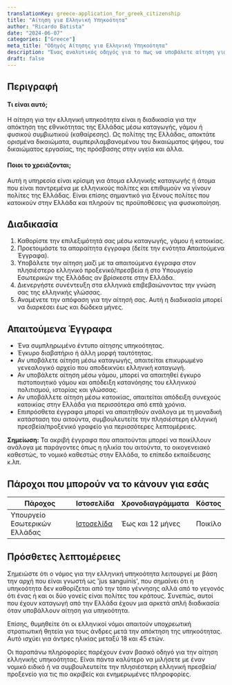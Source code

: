 ```yaml
---
translationKey: greece-application_for_greek_citizenship
title: "Αίτηση για Ελληνική Υπηκοότητα"
author: "Ricardo Batista"
date: "2024-06-07"
categories: ["Greece"]
meta_title: "Οδηγός Αίτησης για Ελληνική Υπηκοότητα"
description: "Ένας αναλυτικός οδηγός για το πως να υποβάλετε αίτηση για Ελληνική υπηκοότητα."
draft: false
---
```


## **Περιγραφή**
#### Τι είναι αυτό;
Η αίτηση για την ελληνική υπηκοότητα είναι η διαδικασία για την απόκτηση της εθνικότητας της Ελλάδας μέσω καταγωγής, γάμου ή φυσικού συμβιωτικού (καθαίρεσης). Ως πολίτης της Ελλάδας, αποκτάτε ορισμένα δικαιώματα, συμπεριλαμβανομένου του δικαιώματος ψήφου, του δικαιώματος εργασίας, της πρόσβασης στην υγεία και άλλα.

#### Ποιοι το χρειάζονται;
Αυτή η υπηρεσία είναι κρίσιμη για άτομα ελληνικής καταγωγής ή άτομα που είναι παντρεμένα με ελληνικούς πολίτες και επιθυμούν να γίνουν πολίτες της Ελλάδας. Είναι επίσης σημαντικό για ξένους πολίτες που κατοικούν στην Ελλάδα και πληρούν τις προϋποθέσεις για φυσικοποίηση.

## **Διαδικασία**

1. Καθορίστε την επιλεξιμότητά σας μέσω καταγωγής, γάμου ή κατοικίας.
2. Προετοιμάστε τα απαραίτητα έγγραφα (δείτε την ενότητα Απαιτούμενα Έγγραφα).
3. Υποβάλετε την αίτηση μαζί με τα απαιτούμενα έγγραφα στον πλησιέστερο ελληνικό προξενικό/πρεσβεία ή στο Υπουργείο Εσωτερικών της Ελλάδας αν βρίσκεστε στην Ελλάδα.
4. Διενεργήστε συνέντευξη στα ελληνικά επιβεβαιώνοντας την γνώση σας της ελληνικής γλώσσας.
5. Αναμένετε την απόφαση για την αίτησή σας. Αυτή η διαδικασία μπορεί να διαρκέσει έως και δώδεκα μήνες.

## **Απαιτούμενα Έγγραφα**

- Ένα συμπληρωμένο έντυπο αίτησης υπηκοότητας.
- Έγκυρο διαβατήριο ή άλλη μορφή ταυτότητας.
- Αν υποβάλετε αίτηση μέσω καταγωγής, απαιτείται επικυρωμένο γενεαλογικό αρχείο που αποδεικνύει ελληνική καταγωγή.
- Αν υποβάλετε αίτηση μέσω γάμου, μπορεί να απαιτηθεί έγκυρο πιστοποιητικό γάμου και απόδειξη κατανόησης του ελληνικού πολιτισμού, ιστορίας και γλώσσας.
- Αν υποβάλλετε αίτηση μέσω κατοικίας, απαιτείται απόδειξη συνεχούς κατοικίας στην Ελλάδα για περισσότερα από επτά χρόνια.
- Επιπρόσθετα έγγραφα μπορεί να απαιτηθούν ανάλογα με τη μοναδική κατάσταση του αιτούντα, συμβουλευτείτε την πλησιέστερη ελληνική πρεσβεία/προξενικό γραφείο για περισσότερες λεπτομέρειες.

**Σημείωση:** Τα ακριβή έγγραφα που απαιτούνται μπορεί να ποικίλλουν ανάλογα με παράγοντες όπως η ηλικία του αιτούντα, το οικογενειακό καθεστώς, το νομικό καθεστώς στην Ελλάδα, το επίπεδο εκπαίδευσης κ.λπ.

## **Πάροχοι που μπορούν να το κάνουν για εσάς**

| Πάροχος                 | Ιστοσελίδα                                | Χρονοδιαγράμματα         | Κόστος             |
|----------------|---------------------------------|-------------|-----------|
| Υπουργείο Εσωτερικών Ελλάδας | [Ιστοσελίδα](http://www.ypes.gr/) | Έως και 12 μήνες  | Ποικίλο |

## **Πρόσθετες λεπτομέρειες**

Σημειώστε ότι ο νόμος για την ελληνική υπηκοότητα λειτουργεί με βάση την αρχή που είναι γνωστή ως 'jus sanguinis', που σημαίνει ότι η υπηκοότητα δεν καθορίζεται από την τόπο γέννησης αλλά από το γεγονός ότι ένας ή και οι δύο γονείς είναι πολίτες του κράτους. Συνεπώς, αυτοί που έχουν καταγωγή από την Ελλάδα έχουν μια αρκετά απλή διαδικασία όταν υποβάλλουν αίτηση για υπηκοότητα.

Επίσης, θυμηθείτε ότι οι ελληνικοί νόμοι απαιτούν υποχρεωτική στρατιωτική θητεία για τους άνδρες μετά την απόκτηση της υπηκοότητας. Αυτό ισχύει για άντρες ηλικίας μεταξύ 18 και 45 ετών.

Οι παραπάνω πληροφορίες παρέχουν έναν βασικό οδηγό για την αίτηση ελληνικής υπηκοότητας. Είναι πάντα καλύτερο να μιλήσετε με έναν νομικό ειδικό ή να συμβουλευτείτε την πλησιέστερη ελληνική πρεσβεία/προξενείο για τις πιο ακριβείς και ενημερωμένες πληροφορίες.